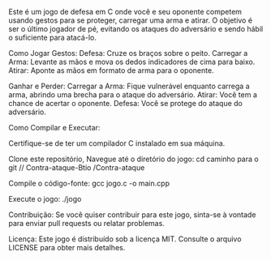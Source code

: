 Este é um jogo de defesa em C onde você e seu oponente competem usando gestos para se proteger, carregar uma arma e atirar. O objetivo é ser o último jogador de pé, evitando os ataques do adversário e sendo hábil o suficiente para atacá-lo.

Como Jogar
Gestos:
Defesa: Cruze os braços sobre o peito.
Carregar a Arma: Levante as mãos e mova os dedos indicadores de cima para baixo.
Atirar: Aponte as mãos em formato de arma para o oponente.

Ganhar e Perder:
Carregar a Arma: Fique vulnerável enquanto carrega a arma, abrindo uma brecha para o ataque do adversário.
Atirar: Você tem a chance de acertar o oponente.
Defesa: Você se protege do ataque do adversário.

Como Compilar e Executar:

Certifique-se de ter um compilador C instalado em sua máquina.

Clone este repositório, Navegue até o diretório do jogo: cd caminho para o git // Contra-ataque-Btio
/Contra-ataque

Compile o código-fonte: gcc jogo.c -o main.cpp

Execute o jogo: ./jogo

Contribuição:
Se você quiser contribuir para este jogo, sinta-se à vontade para enviar pull requests ou relatar problemas.

Licença:
Este jogo é distribuído sob a licença MIT. Consulte o arquivo LICENSE para obter mais detalhes.
